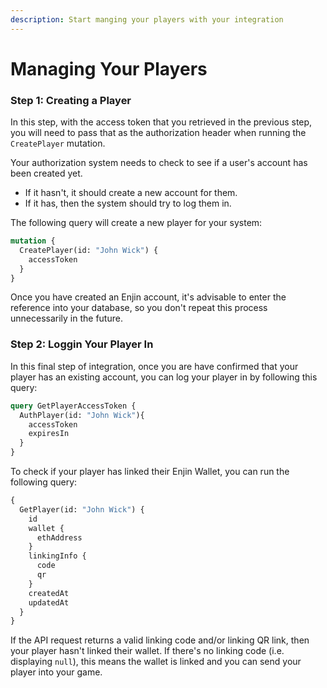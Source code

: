 ```yaml
---
description: Start manging your players with your integration
---
```


# Managing Your Players

### Step 1: Creating a Player

In this step, with the access token that you retrieved in the previous step, you will need to pass that as the authorization header when running the `CreatePlayer` mutation.

Your authorization system needs to check to see if a user's account has been created yet.

* If it hasn't, it should create a new account for them.
* If it has, then the system should try to log them in.

The following query will create a new player for your system:

```graphql
mutation {
  CreatePlayer(id: "John Wick") {
    accessToken
  }
}
```

Once you have created an Enjin account, it's advisable to enter the reference into your database, so you don't repeat this process unnecessarily in the future.

### Step 2: Loggin Your Player In

In this final step of integration, once you are have confirmed that your player has an existing account, you can log your player in by following this query:

```graphql
query GetPlayerAccessToken {
  AuthPlayer(id: "John Wick"){
    accessToken
    expiresIn
  }
}
```

To check if your player has linked their Enjin Wallet, you can run the following query:

```graphql
{
  GetPlayer(id: "John Wick") {
    id
    wallet {
      ethAddress
    }
    linkingInfo {
      code
      qr
    }
    createdAt
    updatedAt
  }
}
```

If the API request returns a valid linking code and/or linking QR link, then your player hasn't linked their wallet. If there's no linking code \(i.e. displaying `null`\), this means the wallet is linked and you can send your player into your game.



